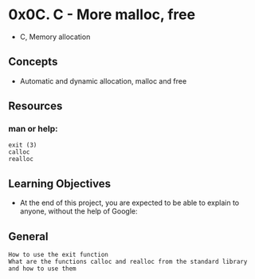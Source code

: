 # 0x0C. C - More malloc, free
- C, Memory allocation

## Concepts
- Automatic and dynamic allocation, malloc and free

## Resources
### man or help:
	exit (3)
	calloc
	realloc

## Learning Objectives
- At the end of this project, you are expected to be able to explain to anyone, without the help of Google:

## General
	How to use the exit function
	What are the functions calloc and realloc from the standard library and how to use them
